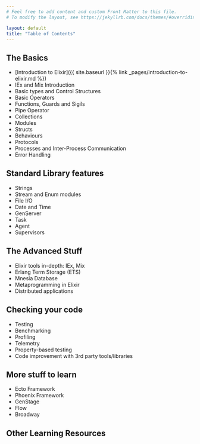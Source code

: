 ```yaml
---
# Feel free to add content and custom Front Matter to this file.
# To modify the layout, see https://jekyllrb.com/docs/themes/#overriding-theme-defaults

layout: default
title: "Table of Contents"
---
```

## The Basics
- [Introduction to Elixir]({{ site.baseurl }}{% link _pages/introduction-to-elixir.md %})
- IEx and Mix Introduction
- Basic types and Control Structures
- Basic Operators
- Functions, Guards and Sigils
- Pipe Operator
- Collections
- Modules
- Structs
- Behaviours
- Protocols
- Processes and Inter-Process Communication
- Error Handling

## Standard Library features
- Strings
- Stream and Enum modules
- File I/O
- Date and Time
- GenServer
- Task
- Agent
- Supervisors

## The Advanced Stuff
- Elixir tools in-depth: IEx, Mix
- Erlang Term Storage (ETS)
- Mnesia Database
- Metaprogramming in Elixir
- Distributed applications

## Checking your code
- Testing
- Benchmarking
- Profiling
- Telemetry
- Property-based testing
- Code improvement with 3rd party tools/libraries

## More stuff to learn
- Ecto Framework
- Phoenix Framework
- GenStage
- Flow
- Broadway

## Other Learning Resources